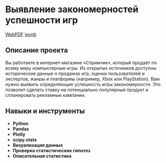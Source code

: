 # Выявление закономерностей успешности игр

[WebPDF](https://github.com/ArtBoS/portfolio/blob/main/Project3/%D0%A1%D1%82%D1%80%D0%B8%D0%BC%D1%87%D0%B8%D0%BA.pdf) [ipynb](https://github.com/ArtBoS/portfolio/blob/main/Project3/%D0%A1%D1%82%D1%80%D0%B8%D0%BC%D1%87%D0%B8%D0%BA.ipynb) 

## Описание проекта

Вы работаете в интернет-магазине «Стримчик», который продаёт по всему миру компьютерные игры. Из открытых источников доступны исторические данные о продажах игр, оценки пользователей и экспертов, жанры и платформы (например, Xbox или PlayStation). Вам нужно выявить определяющие успешность игры закономерности. Это позволит сделать ставку на потенциально популярный продукт и спланировать рекламные кампании.

## Навыки и инструменты

- **Python**
- **Pandas**
- **Plotly**
- **scipy.stats**
- **Визуализация данных**
- **Проверка статистических гипотез**
- **Описательная статистика**
